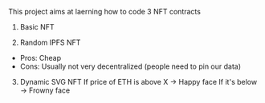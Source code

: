This project aims at laerning how to code 3 NFT contracts

1. Basic NFT

2. Random IPFS NFT
- Pros: Cheap
- Cons: Usually not very decentralized (people need to pin our data)

3. Dynamic SVG NFT
If price of ETH is above X -> Happy face
If it's below -> Frowny face